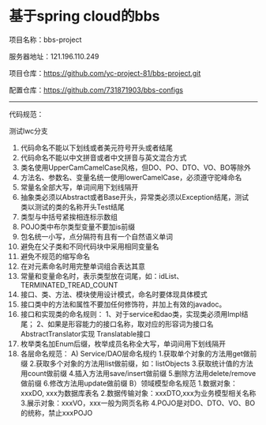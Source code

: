 # 基于spring cloud的bbs
项目名称：bbs-project

服务器地址：121.196.110.249

项目仓库：https://github.com/yc-project-81/bbs-project.git

配置仓库：https://github.com/731871903/bbs-configs
*****
代码规范：

测试lwc分支
 1. 代码命名不能以下划线或者美元符号开头或者结尾
 2. 代码命名不能以中文拼音或者中文拼音与英文混合方式
 3. 类名使用UpperCamCamelCase风格，但DO、PO、DTO、VO、BO等除外
 4. 方法名、参数名、变量名统一使用lowerCamelCase，必须遵守驼峰命名
 5. 常量名全部大写，单词间用下划线隔开
 6. 抽象类必须以Abstract或者Base开头，异常类必须以Exception结尾，测试          
    类以测试的类的名称开头Test结尾
 7. 类型与中括号紧挨相连标示数组
 8. POJO类中布尔类型变量不要加is前缀
 9. 包名统一小写，点分隔符有且有一个自然语义单词
 10. 避免在父子类和不同代码块中采用相同变量名
 11. 避免不规范的缩写命名
 12. 在对元素命名时用完整单词组合表达其意
 13. 常量和变量命名时，表示类型放在词尾，如：idList、TERMINATED_TREAD_COUNT
 14. 接口、类、方法、模块使用设计模式，命名时要体现具体模式
 15. 接口类中的方法和属性不要加任何修饰符，并加上有效的javadoc。
 16. 接口和实现类的命名规则：
     1、对于service和dao类，实现类必须用Impl结尾；
     2、如果是形容能力的接口名称，取对应的形容词为接口名 AbstractTranslator实现 Translatable接口
 17. 枚举类名加Enum后缀，枚举成员名称全大写，单词间用下划线隔开
 18. 各层命名规范：
     A) Service/DAO层命名规约
        1.获取单个对象的方法用get做前缀
        2.获取多个对象的方法用list做前缀，如：listObjects
        3.获取统计值的方法用count做前缀
        4.插入方法用save/insert做前缀
        5.删除方法用delete/remove做前缀
        6.修改方法用update做前缀
     B）领域模型命名规范
        1.数据对象：xxxDO, xxx为数据库表名
        2.数据传输对象：xxxDTO,xxx为业务模型相关名称
        3.展示对象：xxxVO，xxx一般为网页名称
        4.POJO是对DO、DTO、VO、BO的统称，禁止xxxPOJO